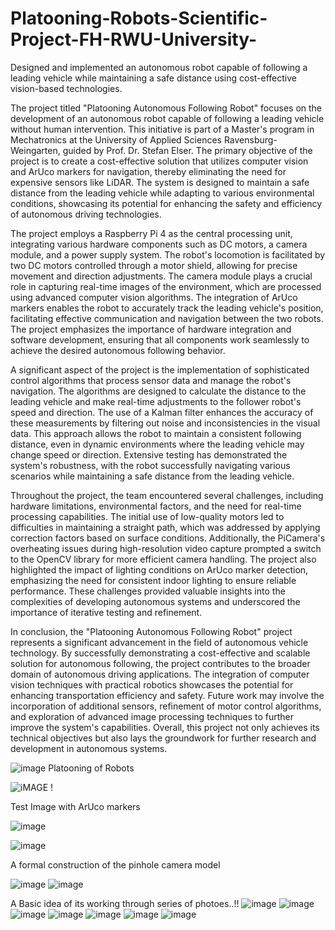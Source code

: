 # Platooning-Robots-Scientific-Project-FH-RWU-University-
Designed and implemented an autonomous robot capable of following a leading vehicle while maintaining a safe distance using cost-effective vision-based technologies.

The project titled "Platooning Autonomous Following Robot" focuses on the development of an autonomous robot capable of following a leading vehicle without human intervention. This initiative is part of a Master's program in Mechatronics at the University of Applied Sciences Ravensburg-Weingarten, guided by Prof. Dr. Stefan Elser. The primary objective of the project is to create a cost-effective solution that utilizes computer vision and ArUco markers for navigation, thereby eliminating the need for expensive sensors like LiDAR. The system is designed to maintain a safe distance from the leading vehicle while adapting to various environmental conditions, showcasing its potential for enhancing the safety and efficiency of autonomous driving technologies.

The project employs a Raspberry Pi 4 as the central processing unit, integrating various hardware components such as DC motors, a camera module, and a power supply system. The robot's locomotion is facilitated by two DC motors controlled through a motor shield, allowing for precise movement and direction adjustments. The camera module plays a crucial role in capturing real-time images of the environment, which are processed using advanced computer vision algorithms. The integration of ArUco markers enables the robot to accurately track the leading vehicle's position, facilitating effective communication and navigation between the two robots. The project emphasizes the importance of hardware integration and software development, ensuring that all components work seamlessly to achieve the desired autonomous following behavior.

A significant aspect of the project is the implementation of sophisticated control algorithms that process sensor data and manage the robot's navigation. The algorithms are designed to calculate the distance to the leading vehicle and make real-time adjustments to the follower robot's speed and direction. The use of a Kalman filter enhances the accuracy of these measurements by filtering out noise and inconsistencies in the visual data. This approach allows the robot to maintain a consistent following distance, even in dynamic environments where the leading vehicle may change speed or direction. Extensive testing has demonstrated the system's robustness, with the robot successfully navigating various scenarios while maintaining a safe distance from the leading vehicle.

Throughout the project, the team encountered several challenges, including hardware limitations, environmental factors, and the need for real-time processing capabilities. The initial use of low-quality motors led to difficulties in maintaining a straight path, which was addressed by applying correction factors based on surface conditions. Additionally, the PiCamera's overheating issues during high-resolution video capture prompted a switch to the OpenCV library for more efficient camera handling. The project also highlighted the impact of lighting conditions on ArUco marker detection, emphasizing the need for consistent indoor lighting to ensure reliable performance. These challenges provided valuable insights into the complexities of developing autonomous systems and underscored the importance of iterative testing and refinement.

In conclusion, the "Platooning Autonomous Following Robot" project represents a significant advancement in the field of autonomous vehicle technology. By successfully demonstrating a cost-effective and scalable solution for autonomous following, the project contributes to the broader domain of autonomous driving applications. The integration of computer vision techniques with practical robotics showcases the potential for enhancing transportation efficiency and safety. Future work may involve the incorporation of additional sensors, refinement of motor control algorithms, and exploration of advanced image processing techniques to further improve the system's capabilities. Overall, this project not only achieves its technical objectives but also lays the groundwork for further research and development in autonomous systems.

![image](https://github.com/user-attachments/assets/0efb2619-3b99-4734-9367-aff14cc3619d)
Platooning of Robots

![iMAGE !](https://github.com/user-attachments/assets/eae1442c-e345-4cbd-bba6-05cc501e34a9)

Test Image with ArUco markers


![image](https://github.com/user-attachments/assets/36d54619-5a44-4606-b309-aafe5cbd5f83) 

![image](https://github.com/user-attachments/assets/54496bd7-96ea-4440-8501-94d5add2ee24)

A formal construction of the pinhole camera model

![image](https://github.com/user-attachments/assets/2870ea19-e30d-4f06-8d88-709722a47ee9)
![image](https://github.com/user-attachments/assets/06e4a224-d6ef-48cf-ad11-082b379814dc)

A Basic idea of its working through series of photoes..!!
![image](https://github.com/user-attachments/assets/7aab94d3-a7aa-433d-8dbf-fefb4a5ae769)
![image](https://github.com/user-attachments/assets/afc8a05c-2fbd-4b3b-aba1-f251c0e75109)
![image](https://github.com/user-attachments/assets/83a70fc9-d352-4360-abab-a5d733cb24ae)
![image](https://github.com/user-attachments/assets/51bec63d-4a0c-4989-b7c5-5be09050c187)
![image](https://github.com/user-attachments/assets/bd223035-7b6c-4a43-988f-c7e05f2d89e0)
![image](https://github.com/user-attachments/assets/82c10dcd-6df2-446c-90a4-d6f00ec1190d)
![image](https://github.com/user-attachments/assets/91814112-1b68-4196-9740-0afeecb99746)

